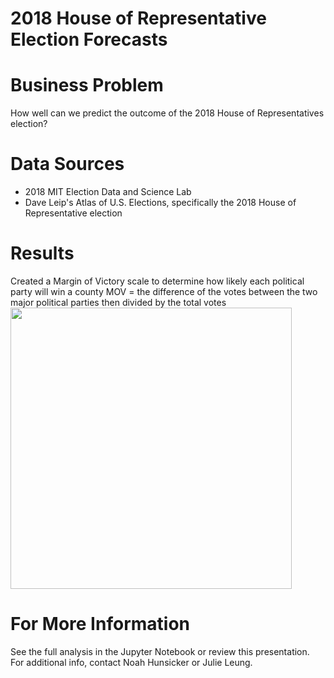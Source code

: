# 2018 House of Representative Election Forecasts 

# Business Problem
How well can we predict the outcome of the 2018 House of Representatives election?

# Data Sources
- 2018 MIT Election Data and Science Lab
- Dave Leip's Atlas of U.S. Elections, specifically the 2018 House of Representative election 

# Results
Created a Margin of Victory scale to determine how likely each political party will win a county 
MOV = the difference of the votes between the two major political parties then divided by the total votes
<img src='images/Screenshot 2024-01-25 at 1.06.08 PM' width='450' height='450'>



# For More Information
See the full analysis in the Jupyter Notebook or review this presentation. For additional info, contact Noah Hunsicker or Julie Leung.
